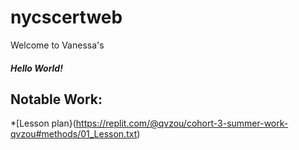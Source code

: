# nycscertweb

Welcome to Vanessa's 

##### Hello World!


## Notable Work:
*[Lesson plan}(https://replit.com/@qvzou/cohort-3-summer-work-qvzou#methods/01_Lesson.txt)
